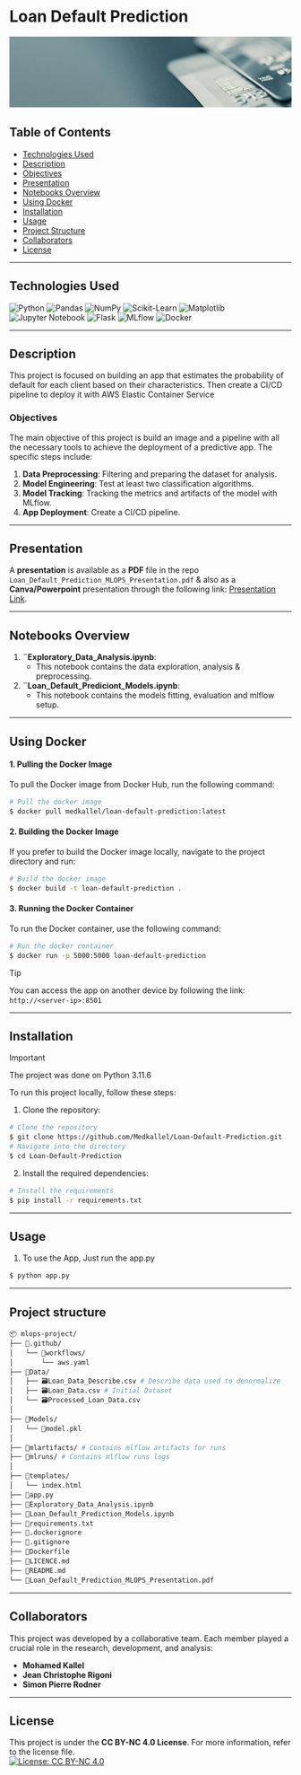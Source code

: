 # Loan Default Prediction

![banner](banner.jpg)

## Table of Contents

-   [Technologies Used](#technologies-used)
-   [Description](#description)
-   [Objectives](#objectives)
-   [Presentation](#presentation)
-   [Notebooks Overview](#notebooks-overview)
-   [Using Docker](#using-docker)
-   [Installation](#installation)
-   [Usage](#usage)
-   [Project Structure](#project-structure)
-   [Collaborators](#collaborators)
-   [License](#license)

---

## Technologies Used

![Python](https://img.shields.io/badge/python-3670A0?style=for-the-badge&logo=python&logoColor=ffdd54) ![Pandas](https://img.shields.io/badge/pandas-%23150458.svg?style=for-the-badge&logo=pandas&logoColor=white) ![NumPy](https://img.shields.io/badge/numpy-%23013243.svg?style=for-the-badge&logo=numpy&logoColor=white) ![Scikit-Learn](https://img.shields.io/badge/scikit--learn-%23F7931E.svg?style=for-the-badge&logo=scikit-learn&logoColor=white) ![Matplotlib](https://img.shields.io/badge/Matplotlib-%23ffffff.svg?style=for-the-badge&logo=Matplotlib&logoColor=black) ![Jupyter Notebook](https://img.shields.io/badge/jupyter-%23FA0F00.svg?style=for-the-badge&logo=jupyter&logoColor=white) ![Flask](https://img.shields.io/badge/Flask-%23000.svg?style=for-the-badge&logo=flask&logoColor=white) ![MLflow](https://img.shields.io/badge/MLflow-%230080FF.svg?style=for-the-badge&logo=mlflow&logoColor=white) ![Docker](https://img.shields.io/badge/Docker-%230db7ed.svg?style=for-the-badge&logo=docker&logoColor=white)

---

## Description
This project is focused on building an app that estimates the probability of default for each client based on their characteristics. Then create a CI/CD pipeline to deploy it with AWS Elastic Container Service

### Objectives
The main objective of this project is build an image and a pipeline with all the necessary tools to achieve the deployment of a predictive app. The specific steps include:

1. **Data Preprocessing**: Filtering and preparing the dataset for analysis.
2. **Model Engineering**: Test at least two classification algorithms.
3. **Model Tracking**: Tracking the metrics and artifacts of the model with MLflow.
4. **App Deployment**: Create a CI/CD pipeline.
---

## Presentation

A **presentation** is available as a **PDF** file in the repo ```Loan_Default_Prediction_MLOPS_Presentation.pdf``` & also as a **Canva/Powerpoint** presentation through the following link: [Presentation Link](https://www.canva.com/design/DAGQGXGl6cY/MxnDDFWOFYTaYfHhl0eRFg/view?utm_content=DAGQGXGl6cY&utm_campaign=designshare&utm_medium=link&utm_source=editor).

---
## Notebooks Overview

1. **¨Exploratory_Data_Analysis.ipynb**:
   - This notebook contains the data exploration, analysis & preprocessing.
2. **¨Loan_Default_Prediciont_Models.ipynb**:
   - This notebook contains the models fitting, evaluation and mlflow setup.
---
## Using Docker
#### 1. Pulling the Docker Image
To pull the Docker image from Docker Hub, run the following command:
```sh
# Pull the docker image
$ docker pull medkallel/loan-default-prediction:latest
```
#### 2. Building the Docker Image
If you prefer to build the Docker image locally, navigate to the project directory and run:

```sh
# Build the docker image
$ docker build -t loan-default-prediction .
```
#### 3. Running the Docker Container
To run the Docker container, use the following command:
```sh
# Run the docker container
$ docker run -p 5000:5000 loan-default-prediction
```
> [!TIP] 
> You can access the app on another device by following the link: ```http://<server-ip>:8501```
---
## Installation

> [!IMPORTANT]
> The project was done on Python 3.11.6

To run this project locally, follow these steps:

1. Clone the repository:
```sh
# Clone the repository
$ git clone https://github.com/Medkallel/Loan-Default-Prediction.git
# Navigate into the directory
$ cd Loan-Default-Prediction
```
2. Install the required dependencies:
```sh
# Install the requirements
$ pip install -r requirements.txt
```
---
## Usage 

1. To use the App, Just run the app.py
```sh
$ python app.py
```
---
## Project structure
```sh
📦 mlops-project/
├── 📁.github/
│   └── 📁workflows/
│       └── aws.yaml
├── 📁Data/
│   ├── 🗃️Loan_Data_Describe.csv # Describe data used to denormalize
│   ├── 🗃️Loan_Data.csv # Initial Dataset
│   └── 🗃️Processed_Loan_Data.csv 
│ 
├── 📁Models/
│   └── 🤖model.pkl
│
├── 📁mlartifacts/ # Contains mlflow artifacts for runs
├── 📁mlruns/ # Contains mlflow runs logs
│ 
├── 📁templates/
│   └── index.html
├── 🐍app.py
├── 📓Exploratory_Data_Analysis.ipynb
├── 📓Loan_Default_Prediction_Models.ipynb
├── 📄requirements.txt
├── 📄.dockerignore
├── 📄.gitignore
├── 📄Dockerfile
├── 📄LICENCE.md
├── 📄README.md
└── 📄Loan_Default_Prediction_MLOPS_Presentation.pdf
```


---

## Collaborators

This project was developed by a collaborative team. Each member played a crucial role in the research, development, and analysis:

- **Mohamed Kallel**
- **Jean Christophe Rigoni**
- **Simon Pierre Rodner**
---
## License
This project is under the **CC BY-NC 4.0 License**. For more information, refer to the license file. <br/>
[![License: CC BY-NC 4.0](https://img.shields.io/badge/License-CC%20BY--NC%204.0-lightgrey.svg)](https://creativecommons.org/licenses/by-nc/4.0/)
